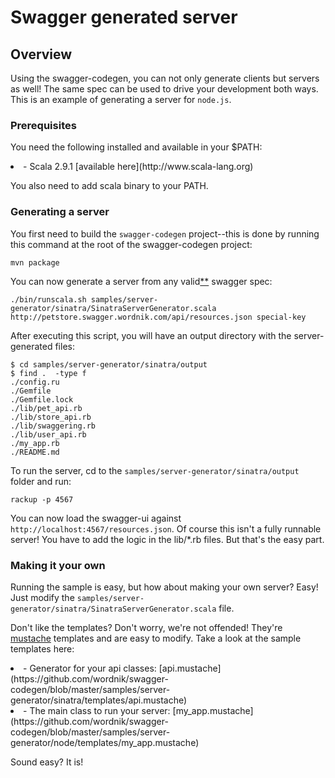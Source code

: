 # Swagger generated server

## Overview
Using the swagger-codegen, you can not only generate clients but servers as well!  The same spec can be used to drive your
development both ways.  This is an example of generating a server for `node.js`.

### Prerequisites
You need the following installed and available in your $PATH:

<li>- Scala 2.9.1 [available here](http://www.scala-lang.org)

You also need to add scala binary to your PATH.

### Generating a server
You first need to build the `swagger-codegen` project--this is done by running this command at the root of the swagger-codegen project:

```
mvn package
```

You can now generate a server from any valid[**](https://github.com/wordnik/swagger-codegen/blob/master/README.md#validating-your-swagger-spec) swagger spec:

```
./bin/runscala.sh samples/server-generator/sinatra/SinatraServerGenerator.scala http://petstore.swagger.wordnik.com/api/resources.json special-key
```

After executing this script, you will have an output directory with the server-generated files:

```
$ cd samples/server-generator/sinatra/output
$ find .  -type f
./config.ru
./Gemfile
./Gemfile.lock
./lib/pet_api.rb
./lib/store_api.rb
./lib/swaggering.rb
./lib/user_api.rb
./my_app.rb
./README.md
```

To run the server, cd to the `samples/server-generator/sinatra/output` folder and run:

```
rackup -p 4567
```

You can now load the swagger-ui against `http://localhost:4567/resources.json`.  Of course this isn't a fully
runnable server!  You have to add the logic in the lib/*.rb files.  But that's the easy part.


### Making it your own
Running the sample is easy, but how about making your own server?  Easy!  Just modify the `samples/server-generator/sinatra/SinatraServerGenerator.scala` file.

Don't like the templates?  Don't worry, we're not offended!  They're [mustache](http://mustache.github.com/) templates and are easy to modify.
Take a look at the sample templates here:

<li> - Generator for your api classes: [api.mustache](https://github.com/wordnik/swagger-codegen/blob/master/samples/server-generator/sinatra/templates/api.mustache)

<li> - The main class to run your server: [my_app.mustache](https://github.com/wordnik/swagger-codegen/blob/master/samples/server-generator/node/templates/my_app.mustache)


Sound easy?  It is!
